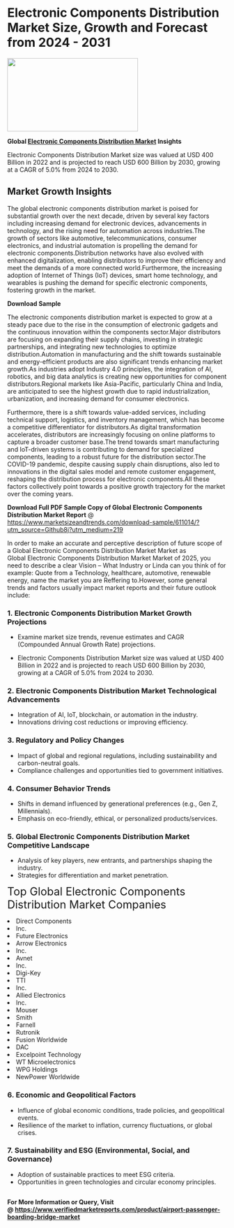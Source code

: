 <H1>Electronic Components Distribution Market Size, Growth and Forecast from 2024 - 2031</H1><img class="aligncenter size-medium wp-image-584254" src="https://thirdeyenews.in/wp-content/uploads/2024/09/Global-Market-Research-300x168.jpeg" alt="" width="300" height="168" /><p><strong>Global&nbsp;<a href="https://www.marketsizeandtrends.com/download-sample/611014/?utm_source=Github8j?utm_medium=219">Electronic Components Distribution Market</a> Insights</strong></p><p>Electronic Components Distribution Market size was valued at USD 400 Billion in 2022 and is projected to reach USD 600 Billion by 2030, growing at a CAGR of 5.0% from 2024 to 2030.</p><p><h2>Market Growth Insights</h2> <p>The global electronic components distribution market is poised for substantial growth over the next decade, driven by several key factors including increasing demand for electronic devices, advancements in technology, and the rising need for automation across industries.The growth of sectors like automotive, telecommunications, consumer electronics, and industrial automation is propelling the demand for electronic components.Distribution networks have also evolved with enhanced digitalization, enabling distributors to improve their efficiency and meet the demands of a more connected world.Furthermore, the increasing adoption of Internet of Things (IoT) devices, smart home technology, and wearables is pushing the demand for specific electronic components, fostering growth in the market.</p> <p><strong>Download Sample</strong></p> <p>The electronic components distribution market is expected to grow at a steady pace due to the rise in the consumption of electronic gadgets and the continuous innovation within the components sector.Major distributors are focusing on expanding their supply chains, investing in strategic partnerships, and integrating new technologies to optimize distribution.Automation in manufacturing and the shift towards sustainable and energy-efficient products are also significant trends enhancing market growth.As industries adopt Industry 4.0 principles, the integration of AI, robotics, and big data analytics is creating new opportunities for component distributors.Regional markets like Asia-Pacific, particularly China and India, are anticipated to see the highest growth due to rapid industrialization, urbanization, and increasing demand for consumer electronics.<p>Furthermore, there is a shift towards value-added services, including technical support, logistics, and inventory management, which has become a competitive differentiator for distributors.As digital transformation accelerates, distributors are increasingly focusing on online platforms to capture a broader customer base.The trend towards smart manufacturing and IoT-driven systems is contributing to demand for specialized components, leading to a robust future for the distribution sector.The COVID-19 pandemic, despite causing supply chain disruptions, also led to innovations in the digital sales model and remote customer engagement, reshaping the distribution process for electronic components.All these factors collectively point towards a positive growth trajectory for the market over the coming years.</p> <p><span class=""><strong>Download Full PDF Sample Copy of Global Electronic Components Distribution Market Report</strong> @ <a href="https://www.marketsizeandtrends.com/download-sample/611014/?utm_source=Github8j?utm_medium=219" target="_blank">https://www.marketsizeandtrends.com/download-sample/611014/?utm_source=Github8j?utm_medium=219</a></span></p><p>In order to make an accurate and perceptive description of future scope of a Global&nbsp;Electronic Components Distribution Market Market as Global&nbsp;Electronic Components Distribution Market Market of 2025, you need to describe a clear Vision &ndash; What Industry or Linda can you think of for example: Quote from a Technology, healthcare, automotive, renewable energy, name the market you are Reffering to.However, some general trends and factors usually impact market reports and their future outlook include:</p><h3>1.&nbsp;<strong>Electronic Components Distribution Market Growth Projections</strong></h3><ul><li>Examine market size trends, revenue estimates and CAGR (Compounded Annual Growth Rate) projections.</li><li><p>Electronic Components Distribution Market size was valued at USD 400 Billion in 2022 and is projected to reach USD 600 Billion by 2030, growing at a CAGR of 5.0% from 2024 to 2030.</p></li></ul><h3>2.&nbsp;<strong>Electronic Components Distribution Market Technological Advancements</strong></h3><ul><li>Integration of AI, IoT, blockchain, or automation in the industry.</li><li>Innovations driving cost reductions or improving efficiency.</li></ul><h3>3.&nbsp;<strong>Regulatory and Policy Changes</strong></h3><ul><li>Impact of global and regional regulations, including sustainability and carbon-neutral goals.</li><li>Compliance challenges and opportunities tied to government initiatives.</li></ul><h3>4.&nbsp;<strong>Consumer Behavior Trends</strong></h3><ul><li>Shifts in demand influenced by generational preferences (e.g., Gen Z, Millennials).</li><li>Emphasis on eco-friendly, ethical, or personalized products/services.</li></ul><h3>5.&nbsp;<strong>Global Electronic Components Distribution Market Competitive Landscape</strong></h3><ul><li>Analysis of key players, new entrants, and partnerships shaping the industry.</li><li>Strategies for differentiation and market penetration.</li></ul><p data-pm-slice="1 1 []"><span style="color: inherit; font-family: inherit; font-size: 25px;">Top Global Electronic Components Distribution Market Companies</span></p><div class="" data-test-id=""><p><li>Direct Components</li><li> Inc.</li><li> Future Electronics</li><li> Arrow Electronics</li><li> Inc.</li><li> Avnet</li><li> Inc.</li><li> Digi-Key</li><li> TTI</li><li> Inc.</li><li> Allied Electronics</li><li> Inc.</li><li> Mouser</li><li> Smith</li><li> Farnell</li><li> Rutronik</li><li> Fusion Worldwide</li><li> DAC</li><li> Excelpoint Technology</li><li> WT Microelectronics</li><li> WPG Holdings</li><li> NewPower Worldwide</li></p></div><h3>6.&nbsp;<strong>Economic and Geopolitical Factors</strong></h3><ul><li>Influence of global economic conditions, trade policies, and geopolitical events.</li><li>Resilience of the market to inflation, currency fluctuations, or global crises.</li></ul><h3>7.&nbsp;<strong>Sustainability and ESG (Environmental, Social, and Governance)</strong></h3><ul><li>Adoption of sustainable practices to meet ESG criteria.</li><li>Opportunities in green technologies and circular economy principles.</li></ul><h2><strong style="font-size: 14px;">For More Information or Query, Visit @&nbsp;</strong><a style="background-color: #ffffff; font-size: 14px;" href="https://www.marketsizeandtrends.com/report/electronic-components-distribution-market/" target="_blank">https://www.verifiedmarketreports.com/product/airport-passenger-boarding-bridge-market</a></h2>